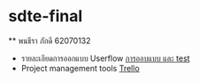 # sdte-final
** พนธีรา ภักดี 62070132
* รายละเอียดการออกแบบ Userflow
 [การออบแบบ และ test](https://github.com/Pornteera0504/sdte-final/wiki)
* Project management tools
 [Trello](https://trello.com/b/MaqjmCDr/final-exam-pornteera)
